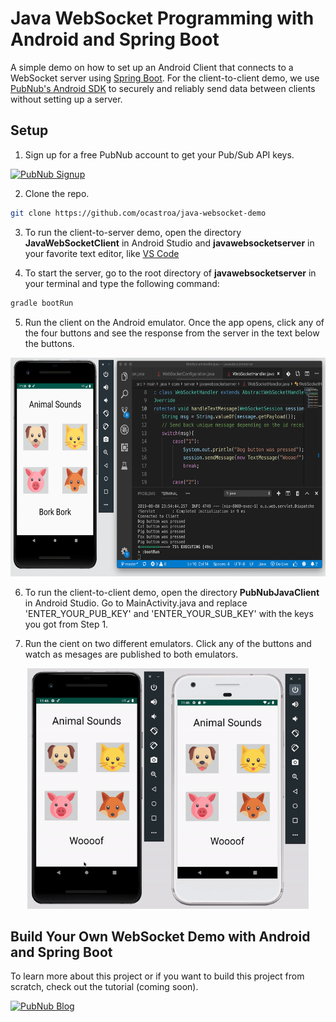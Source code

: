 
# Java WebSocket Programming with Android and Spring Boot

A simple demo on how to set up an Android Client that connects to a WebSocket server using [Spring Boot](https://spring.io/projects/spring-boot). For the client-to-client demo, we use [PubNub's Android SDK](https://www.pubnub.com/docs/android-java/pubnub-java-sdk) to securely and reliably send data between clients without setting up a server.

## Setup
1) Sign up for a free PubNub account to get your Pub/Sub API keys.

 <a href="https://dashboard.pubnub.com/signup?devrel_gh=java-websocket-demo">
    <img alt="PubNub Signup" src="https://i.imgur.com/og5DDjf.png" width=260 height=97/>
  </a>

2) Clone the repo.
```bash
git clone https://github.com/ocastroa/java-websocket-demo
```
3) To run the client-to-server demo, open the directory **JavaWebSocketClient** in Android Studio and **javawebsocketserver** in your favorite text editor, like [VS Code](https://code.visualstudio.com/download) 

4) To start the server, go to the root directory of **javawebsocketserver** in your terminal and type the following command:
```bash
gradle bootRun
```
5) Run the client on the Android emulator. Once the app opens, click any of the four buttons and see the response from the server in the text below the buttons.

<p align="center">
  <img src="./media/client_server_screenshot.png" alt="Screenshot of client-to-server demo" width="730" height="350" />
</p>

6) To run the client-to-client demo, open the directory **PubNubJavaClient** in Android Studio. Go to MainActivity.java and replace 'ENTER_YOUR_PUB_KEY' and 'ENTER_YOUR_SUB_KEY' with the keys you got from Step 1.

7) Run the cient on two different emulators. Click any of the buttons and watch as mesages are published to both emulators.

<p align="center">
  <img src="./media/client_to_client.gif" alt="Screenshot of client-to-server demo" width="450" height="385"/>
</p>


## Build Your Own WebSocket Demo with Android and Spring Boot

To learn more about this project or if you want to build this project from scratch, check out the tutorial (coming soon).

  <a href="https://www.pubnub.com/blog/?devrel_gh=java-websocket-demo">
    <img alt="PubNub Blog" src="https://i.imgur.com/aJ927CO.png" width=260 height=98/>
  </a>